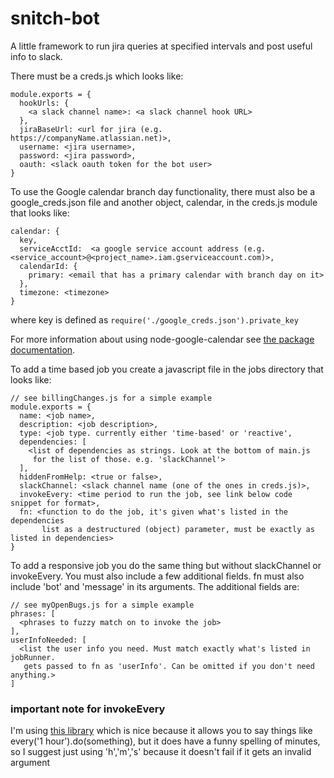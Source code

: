 # snitch-bot
A little framework to run jira queries at specified intervals and post useful info to slack.

There must be a creds.js which looks like:

```
module.exports = {
  hookUrls: {
    <a slack channel name>: <a slack channel hook URL>
  },
  jiraBaseUrl: <url for jira (e.g. https://companyName.atlassian.net)>,
  username: <jira username>,
  password: <jira password>,
  oauth: <slack oauth token for the bot user>
}
```

To use the Google calendar branch day functionality, there must also be a google_creds.json file and another object, calendar, in the creds.js module that looks like:

```
calendar: {
  key,
  serviceAcctId:  <a google service account address (e.g. <service_account>@<project_name>.iam.gserviceaccount.com)>,
  calendarId: {
    primary: <email that has a primary calendar with branch day on it>
  },
  timezone: <timezone>
}
```
where key is defined as `require('./google_creds.json').private_key`

For more information about using node-google-calendar see [the package documentation](https://github.com/yuhong90/node-google-calendar/wiki).

To add a time based job you create a javascript file in the jobs directory that looks like:

```
// see billingChanges.js for a simple example
module.exports = {
  name: <job name>,
  description: <job description>,
  type: <job type. currently either 'time-based' or 'reactive',
  dependencies: [
    <list of dependencies as strings. Look at the bottom of main.js
     for the list of those. e.g. 'slackChannel'>
  ],
  hiddenFromHelp: <true or false>,
  slackChannel: <slack channel name (one of the ones in creds.js)>,
  invokeEvery: <time period to run the job, see link below code snippet for format>,
  fn: <function to do the job, it's given what's listed in the dependencies
       list as a destructured (object) parameter, must be exactly as listed in dependencies>
}
```

To add a responsive job you do the same thing but without slackChannel or invokeEvery. You must also include a few
additional fields. fn must also include 'bot' and 'message' in its arguments. The additional fields are:

```
// see myOpenBugs.js for a simple example
phrases: [
  <phrases to fuzzy match on to invoke the job>
],
userInfoNeeded: [
  <list the user info you need. Must match exactly what's listed in jobRunner.
   gets passed to fn as 'userInfo'. Can be omitted if you don't need anything.>
]
```
### important note for invokeEvery

I'm using [this library](https://www.npmjs.com/package/schedule) which is nice
because it allows you to say things like every('1 hour').do(something), but it does have a funny
spelling of minutes, so I suggest just using 'h','m','s' because it doesn't fail if it gets
an invalid argument
